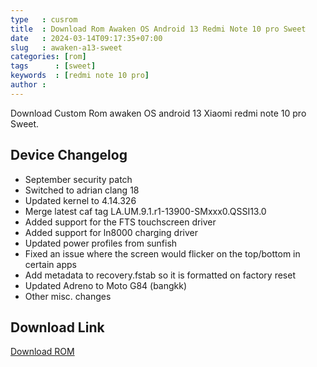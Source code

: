 ```yaml
---
type   : cusrom
title  : Download Rom Awaken OS Android 13 Redmi Note 10 pro Sweet
date   : 2024-03-14T09:17:35+07:00
slug   : awaken-a13-sweet
categories: [rom]
tags      : [sweet]
keywords  : [redmi note 10 pro]
author : 
---
```


Download Custom Rom awaken OS android 13 Xiaomi redmi note 10 pro Sweet.

## Device Changelog
- September security patch
- Switched to adrian clang 18
- Updated kernel to 4.14.326
- Merge latest caf tag LA.UM.9.1.r1-13900-SMxxx0.QSSI13.0
- Added support for the FTS touchscreen driver
- Added support for ln8000 charging driver
- Updated power profiles from sunfish
- Fixed an issue where the screen would flicker on the top/bottom in certain apps
- Add metadata to recovery.fstab so it is formatted on factory reset
- Updated Adreno to Moto G84 (bangkk)
- Other misc. changes

## Download Link
[Download ROM](https://sourceforge.net/projects/aosp-builds/files/awaken-3.10-triton_void-sweet-unofficial-1213-20231008.zip/download)

